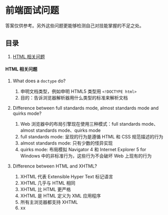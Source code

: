# 前端面试问题
答案仅供参考。另外这些问题更能够检测自己对技能掌握的不足之处。


## 目录
1. [HTML 相关问题](#html-quesition)

#### <a name='html-quesition'>HTML 相关问题</a>

1. What does a `doctype` do?
    1. 申明文档类型，例如申明 HTML5 类型用 `<!DOCTYPE html>`
    2. 目的：告诉浏览器解析器用什么类型的标准来解析文档
    
2. Difference between full standards mode, almost standards mode and quirks mode?
    1. Web 浏览器中的布局引擎现在使用三种模式：full standards mode、almost standards mode、quirks mode
    2. full standards mode: 呈现的行为是遵循 HTML 和 CSS 规范描述的行为
    3. almost standards mode: 只有少数的怪异实现
    4. quirks mode: 布局模拟 Navigator 4 和 Internet Explorer 5 for Windows 中的非标准行为，这些行为不会破坏 Web 上现有的行为
    
3. Difference between HTML and XHTML?
    1. XHTML 代表 Extensible Hyper Text 标记语言
    2. XHTML 几乎与 HTML 相同
    3. XHTML 比 HTML 更严格
    4. XHTML 是 HTML 定义为 XML 应用程序
    5. 所有主浏览器都支持 XHTML
    6. xx
    
